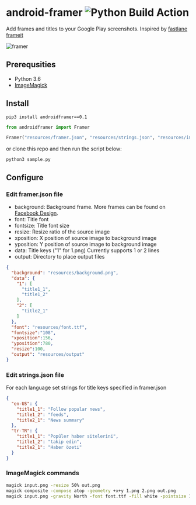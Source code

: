 # android-framer ![Python Build Action](https://github.com/faruktoptas/androidframer/workflows/Python%20Build/badge.svg)

Add frames and titles to your Google Play screenshots. Inspired by [fastlane frameit](https://docs.fastlane.tools/actions/frameit/)


![framer](https://user-images.githubusercontent.com/1595227/87590805-141b3700-c6f0-11ea-945d-dc0ea79167a1.jpg)

## Prerequsities
* Python 3.6
* [ImageMagick](https://imagemagick.org/)

## Install
```pip3 install androidframer==0.1```

```python
from androidframer import Framer

Framer("resources/framer.json", "resources/strings.json", "resources/images").start()
```
or clone this repo and then run the script below:

`python3 sample.py`

## Configure
### Edit framer.json file

* background: Background frame. More frames can be found on [Facebook Design](https://facebook.design/devices).
* font: Title font
* fontsize: Title font size
* resize: Resize ratio of the source image
* xposition: X position of source image to background image
* yposition: Y position of source image to background image 
* data: Title keys ("1" for 1.png) Currently supports 1 or 2 lines
* output: Directory to place output files
```json
{
  "background": "resources/background.png",
  "data": {
    "1": [
      "title1_1",
      "title1_2"
    ],
    "2": [
      "title2_1"
    ]
  },
  "font": "resources/font.ttf",
  "fontsize":"108",
  "xposition":156,
  "yposition":780,
  "resize":100,
  "output": "resources/output"
}
```
### Edit strings.json file
For each language set strings for title keys specified in framer.json
```json
{
  "en-US": {
    "title1_1": "Follow popular news",
    "title1_2": "feeds",
    "title2_1": "News summary"
  },
  "tr-TR": {
    "title1_1": "Popüler haber sitelerini",
    "title1_2": "takip edin",
    "title2_1": "Haber özeti"
  }
}
```
### ImageMagick commands
```bash
magick input.png -resize 50% out.png
magick composite -compose atop -geometry +x+y 1.png 2.png out.png
magick input.png -gravity North -font font.ttf -fill white -pointsize 150 -draw 'text 0,100 "some text"' out.png
```